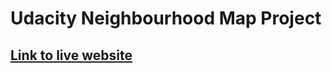 # Udacity Neighbourhood Map Project

## [Link to live website](https://reubenkcoutinho.github.io/udacity-fend-neighbourhood-map/)
